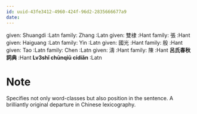 ```yaml
---
id: uuid-43fe3412-4960-424f-96d2-2835666677a9
date: 
---
```


given: Shuangdi :Latn
family: Zhang :Latn
given: 雙棣 :Hant
family: 張 :Hant
given: Haiguang :Latn
family: Yin :Latn
given: 國光 :Hant
family: 殷 :Hant
given: Tao :Latn
family: Chen :Latn
given: 濤 :Hant
family: 陳 :Hant
**呂氏春秋詞典** :Hant
**Lv3shǐ chūnqiū cídiǎn** :Latn
# Note
Specifies not only word-classes but also position in the sentence.  A brilliantly original departure in Chinese lexicography.